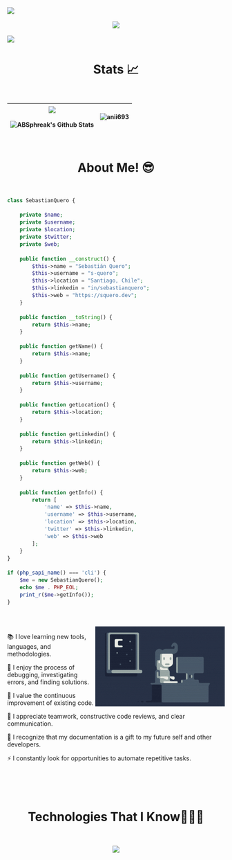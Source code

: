 <!--horizontal divider(gradiant)-->
<img src="https://user-images.githubusercontent.com/73097560/115834477-dbab4500-a447-11eb-908a-139a6edaec5c.gif">

<!--Banner-->
<p align="center">
  <a href="https://github.com/DenverCoder1/readme-typing-svg"><img src="https://readme-typing-svg.herokuapp.com?font=Time+New+Roman&color=cyan&size=25&center=true&vCenter=true&width=600&height=100&lines=Hi,+I'm+Sebastián+Quero..&hearts;++;Full+Stack+Developer;Programmer+Analyst+Student;Love+to+learn+new+stuffs..<3"></a>
</p>

<!--horizontal divider(gradiant)-->
<img src="https://user-images.githubusercontent.com/73097560/115834477-dbab4500-a447-11eb-908a-139a6edaec5c.gif"><br>


<h1 align="center">Stats 📈</h1><br>

<!-- stats -->
|<img  align="center"  src="https://github-readme-stats.anuraghazra1.vercel.app/api/top-langs/?username=s-quero&theme=dark&hide_border=false&no-bg=true&no-frame=true&langs_count=10"/><br><br><img align="center" src="https://github-readme-stats.vercel.app/api?username=s-quero&include_all_commits=true&count_private=true&show_icons=true&line_height=20&title_color=7A7ADB&icon_color=2234AE&text_color=D3D3D3&bg_color=0,000000,130F40" alt="ABSphreak's Github Stats">|<img align="left" src="https://github-readme-streak-stats.herokuapp.com/?user=s-quero&theme=dark" alt="anii693" />
| --- | --- |

<br>

<h1 align="center">About Me! 😎</h1><br>


```php
class SebastianQuero {
    
    private $name;
    private $username;
    private $location;
    private $twitter;
    private $web;
    
    public function __construct() {
        $this->name = "Sebastián Quero";
        $this->username = "s-quero";
        $this->location = "Santiago, Chile";
        $this->linkedin = "in/sebastianquero";
        $this->web = "https://squero.dev";
    }
    
    public function __toString() {
        return $this->name;
    }
    
    public function getName() {
        return $this->name;
    }
    
    public function getUsername() {
        return $this->username;
    }
    
    public function getLocation() {
        return $this->location;
    }
    
    public function getLinkedin() {
        return $this->linkedin;
    }
    
    public function getWeb() {
        return $this->web;
    }
    
    public function getInfo() {
        return [
            'name' => $this->name,
            'username' => $this->username,
            'location' => $this->location,
            'twitter' => $this->linkedin,
            'web' => $this->web
        ];
    }
}

if (php_sapi_name() === 'cli') {
    $me = new SebastianQuero();
    echo $me . PHP_EOL;
    print_r($me->getInfo());
}
```
<br><br>
<img alt="Night Coding" src="https://raw.githubusercontent.com/AVS1508/AVS1508/master/assets/Night-Coding.gif" align="right"/>
<div>
  <p>📚 I love learning new tools, languages, and methodologies.</p>
  <p>🐛 I enjoy the process of debugging, investigating errors, and finding solutions.</p>
  <p>🔄 I value the continuous improvement of existing code.</p>
  <p>🤝 I appreciate teamwork, constructive code reviews, and clear communication.</p>
  <p>📝 I recognize that my documentation is a gift to my future self and other developers.</p>
  <p>⚡ I constantly look for opportunities to automate repetitive tasks.</p>
</div>

<br><br><br>

<!--h1-->
<h1 align="center">Technologies That I Know👨🏻‍💻</h1><br>

<!--tech stack icons-->
<p align="center">
  <a href="https://skillicons.dev">
    <img src="https://skillicons.dev/icons?i=bash,git,github,md,html,css,js,java,php,py,spring,laravel,symfony,express,npm,nodejs,react,mysql,postgresql,mongodb,wordpress,bootstrap,postman,nginx,cloudflare,vscode,visualstudio,sublime,atom,idea,phpstorm,pycharm,notion,obsidian,ubuntu,mint,linux,windows&perline=10"
      />
  </a>
</p>
